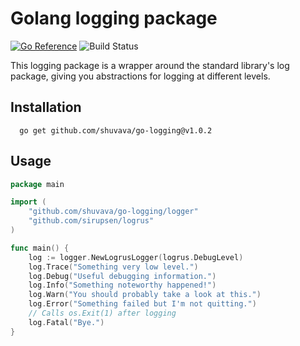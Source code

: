 # Golang logging package

[![Go Reference](https://pkg.go.dev/badge/github.com/shuvava/go-logging.svg)](https://pkg.go.dev/github.com/shuvava/go-logging)
![Build Status](https://github.com/shuvava/go-logging/actions/workflows/makefile.yml/badge.svg)

This logging package is a wrapper around the standard library's log package, giving you abstractions for logging at different levels.

## Installation

```shell
  go get github.com/shuvava/go-logging@v1.0.2
```

## Usage

```go
package main

import (
	"github.com/shuvava/go-logging/logger"
	"github.com/sirupsen/logrus"
)

func main() {
	log := logger.NewLogrusLogger(logrus.DebugLevel)
	log.Trace("Something very low level.")
	log.Debug("Useful debugging information.")
	log.Info("Something noteworthy happened!")
	log.Warn("You should probably take a look at this.")
	log.Error("Something failed but I'm not quitting.")
	// Calls os.Exit(1) after logging
	log.Fatal("Bye.")
}
```
